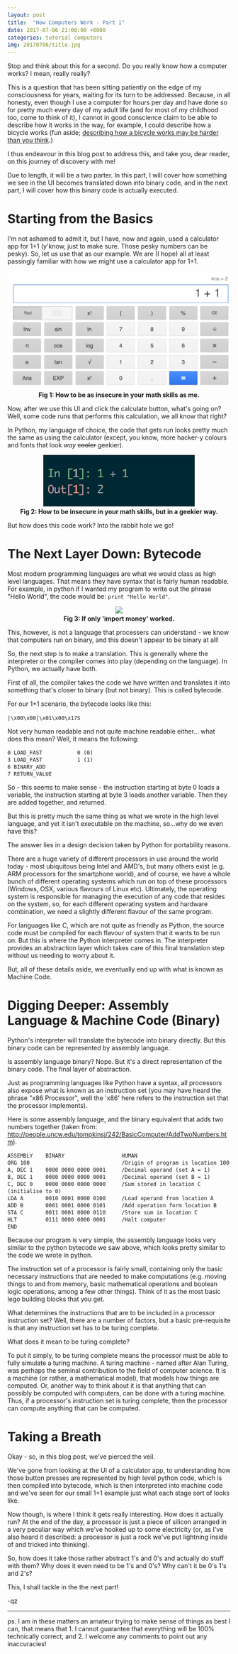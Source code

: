 ```yaml
---
layout: post
title:  "How Computers Work - Part 1"
date: 2017-07-06 21:00:00 +0000
categories: tutorial computers
img: 20170706/title.jpg
---
```


Stop and think about this for a second. Do you really know how a computer works? I mean, really really?

This is a question that has been sitting patiently on the edge of my consciousness for years, waiting for its turn to be addressed. Because, in all honesty, even though I use a computer for hours per day and have done so for pretty much every day of my adult life (and for most of my childhood too, come to think of it), I cannot in good conscience claim to be able to describe how it works in the way, for example, I could describe how a bicycle works (fun aside; [describing how a bicycle works may be harder than you think](https://www.wired.com/2016/04/can-draw-bikes-memory-definitely-cant/).)

I thus endeavour in this blog post to address this, and take you, dear reader, on this journey of discovery with me!

Due to length, it will be a two parter. In this part, I will cover how something we see in the UI becomes translated down into binary code, and in the next part, I will cover how this binary code is actually executed.

# Starting from the Basics

I'm not ashamed to admit it, but I have, now and again, used a calculator app for 1+1 (y'know, just to make sure. Those pesky numbers can be pesky). So, let us use that as our example. We are (I hope) all at least passingly familiar with how we might use a calculator app for 1+1.

<p align="center">
  <img src="/images/20170706/fig_1_calculator.png"><br />
  <b>Fig 1: How to be as insecure in your math skills as me.</b>
</p>

Now, after we use this UI and click the calculate button, what's going on? Well, some code runs that performs this calculation, we all know that right?

In Python, my language of choice, the code that gets run looks pretty much the same as using the calculator (except, you know, more hacker-y colours and fonts that look *way* ~~cooler~~ geekier).

<p align="center">
    <img src="/images/20170706/fig_2_python.png"><br />
    <b>Fig 2: How to be insecure in your math skills, but in a geekier way.</b>
</p>

But how does this code work? Into the rabbit hole we go!

# The Next Layer Down: Bytecode

Most modern programming languages are what we would class as high level languages. That means they have syntax that is fairly human readable. For example, in python if I wanted my program to write out the phrase "Hello World", the code would be: `print "Hello World"`.

<p align="center">
    <img src="https://imgs.xkcd.com/comics/python.png"><br />
    <b>Fig 3: If only 'import money' worked.</b>
</p>

This, however, is not a language that processers can understand - we know that computers run on binary, and this doesn't appear to be binary at all!

So, the next step is to make a translation. This is generally where the interpreter or the compiler comes into play (depending on the language). In Python, we actually have both.

First of all, the compiler takes the code we have written and translates it into something that's closer to binary (but not binary). This is called bytecode.

For our 1+1 scenario, the bytecode looks like this:

`|\x00\x00|\x01\x00\x17S`

Not very human readable and not quite machine readable either... what does this mean? Well, it means the following:

```
0 LOAD_FAST           0 (0)
3 LOAD_FAST           1 (1)
6 BINARY_ADD
7 RETURN_VALUE
```

So - this seems to make sense - the instruction starting at byte 0 loads a variable, the instruction starting at byte 3 loads another variable. Then they are added together, and returned.

But this is pretty much the same thing as what we wrote in the high level language, and yet it isn't executable on the machine, so...why do we even have this?

The answer lies in a design decision taken by Python for portability reasons.

There are a huge variety of different processors in use around the world today - most ubiquitous being Intel and AMD's, but many others exist (e.g. ARM processors for the smartphone world), and of course, we have a whole bunch of different operating systems which run on top of these processors (Windows, OSX, various flavours of Linux etc). Ultimately, the operating system is responsible for managing the execution of any code that resides on the system, so, for each different operating system and hardware combination, we need a slightly different flavour of the same program.

For languages like C, which are not quite as friendly as Python, the source code must be compiled for each flavour of system that it wants to be run on. But this is where the Python interpreter comes in. The interpreter provides an abstraction layer which takes care of this final translation step without us needing to worry about it.

But, all of these details aside, we eventually end up with what is known as Machine Code.

# Digging Deeper: Assembly Language & Machine Code (Binary)

Python's interpreter will translate the bytecode into binary directly. But this binary code can be represented by assembly language.

Is assembly language binary? Nope. But it's a direct representation of the binary code. The final layer of abstraction.

Just as programming languages like Python have a syntax, all processors also expose what is known as an instruction set (you may have heard the phrase "x86 Processor", well the 'x86' here refers to the instruction set that the processor implements).

Here is some assembly language, and the binary equivalent that adds two numbers together (taken from: http://people.uncw.edu/tompkinsj/242/BasicComputer/AddTwoNumbers.htm).

```
ASSEMBLY    BINARY                  HUMAN
ORG 100                             /Origin of program is location 100
A, DEC 1    0000 0000 0000 0001     /Decimal operand (set A = 1)
B, DEC 1    0000 0000 0000 0001     /Decimal operand (set B = 1)
C, DEC 0    0000 0000 0000 0000     /Sum stored in location C (initialise to 0)
LDA A       0010 0001 0000 0100     /Load operand from location A
ADD B       0001 0001 0000 0101     /Add operation form location B
STA C       0011 0001 0000 0110     /Store sum in location C
HLT         0111 0000 0000 0001     /Halt computer
END
```

Because our program is very simple, the assembly language looks very similar to the python bytecode we saw above, which looks pretty similar to the code we wrote in python.

The instruction set of a processor is fairly small, containing only the basic necessary instructions that are needed to make computations (e.g. moving things to and from memory, basic mathematical operations and boolean logic operations, among a few other things). Think of it as the most basic lego building blocks that you get.

What determines the instructions that are to be included in a processor instruction set? Well, there are a number of factors, but a basic pre-requisite is that any instruction set has to be turing complete. 

What does it mean to be turing complete?

To put it simply, to be turing complete means the processor must be able to fully simulate a turing machine. A turing machine - named after Alan Turing, was perhaps the seminal contribution to the field of computer science. It is a machine (or rather, a mathematical model), that models how things are computed. Or, another way to think about it is that anything that can possibly be computed with computers, can be done with a turing machine. Thus, if a processor's instruction set is turing complete, then the processor can compute anything that can be computed.

# Taking a Breath

Okay - so, in this blog post, we've pierced the veil.

We've gone from looking at the UI of a calculator app, to understanding how those button presses are represented by high level python code, which is then compiled into bytecode, which is then interpreted into machine code and we've seen for our small 1+1 example just what each stage sort of looks like.

Now though, is where I think it gets really interesting. How does it actually run? At the end of the day, a processor is just a piece of silicon arranged in a very peculiar way which we've hooked up to some electricity (or, as I've also heard it described: a processor is just a rock we've put lightning inside of and tricked into thinking).

So, how does it take those rather abstract 1's and 0's and actually do stuff with them? Why does it even need to be 1's and 0's? Why can't it be 0's 1's and 2's?

This, I shall tackle in the the next part!

-qz

----

ps. I am in these matters an amateur trying to make sense of things as best I can, that means that 1. I cannot guarantee that everything will be 100% technically correct, and 2. I welcome any comments to point out any inaccuracies!